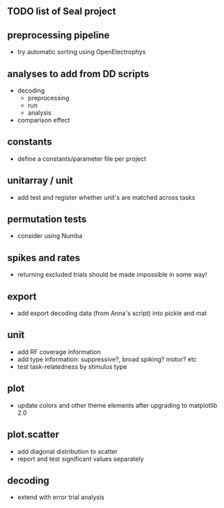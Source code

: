 TODO list of Seal project
-------------------------


preprocessing pipeline
----------------------
  - try automatic sorting using OpenElectrophys


analyses to add from DD scripts
-------------------------------
  - decoding
    - preprocessing
    - run
    - analysis
  - comparison effect


constants
---------
  - define a constants/parameter file per project


unitarray / unit
----------------
  - add test and register whether unit's are matched across tasks


permutation tests
-----------------
  - consider using Numba


spikes and rates
----------------
  - returning excluded trials should be made impossible in some way!


export
------
  - add export decoding data (from Anna's script) into pickle and mat


unit
----
  - add RF coverage information
  - add type information: suppressive?, broad spiking? motor? etc
  - test task-relatedness by stimulus type


plot
----
  - update colors and other theme elements after upgrading to matplotlib 2.0


plot.scatter
------------
  - add diagonal distribution to scatter
  - report and test significant values separately


decoding
--------
  - extend with error trial analysis

